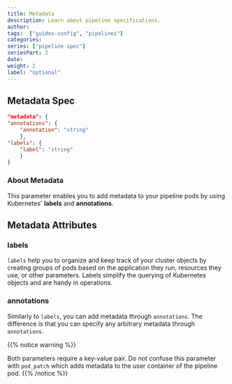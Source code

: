 ```yaml
---
title: Metadata
description: Learn about pipeline specifications.
author:
tags:  ["guides-config", "pipelines"]
categories:
series: ["pipeline spec"]
seriesPart: 2
date:
weight: 2
label: "optional" 
---
```


## Metadata Spec

```json
"metadata": {
"annotations": {
    "annotation": "string"
    },
"labels": {
    "label": "string"
    }
}
```

### About Metadata

This parameter enables you to add metadata to your pipeline pods by using Kubernetes' **labels** and **annotations**. 

## Metadata Attributes

### labels
`labels` help you to organize and keep track of your cluster objects by creating groups of pods based on the application they run, resources they use, or other parameters. Labels simplify the querying of Kubernetes objects and are handy in operations.

### annotations

Similarly to `labels`, you can add metadata through `annotations`. The difference is that you can specify any arbitrary metadata through `annotations`.

{{% notice warning %}}

Both parameters require a key-value pair. Do not confuse this parameter with `pod_patch` which adds metadata to the user container of the pipeline pod.
{{% /notice %}}

